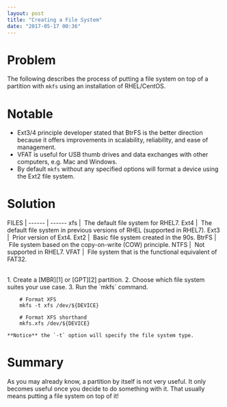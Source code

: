 ```yaml
---
layout: post
title: "Creating a File System"
date: "2017-05-17 00:36"
---
```


# Problem

The following describes the process of putting a file system on top of a partition with `mkfs` using an installation of RHEL/CentOS.

# Notable

* Ext3/4 principle developer stated that BtrFS is the better direction because it offers improvements in scalability, reliability, and ease of management.
* VFAT is useful for USB thumb drives and data exchanges with other computers, e.g. Mac and Windows.
* By default `mkfs` without any specified options will format a device using the Ext2 file system.

# Solution

FILES  |
------ | ------
xfs    | &nbsp;The default file system for RHEL7.
Ext4   | &nbsp;The default file system in previous versions of RHEL (supported in RHEL7).
Ext3   | &nbsp;Prior version of Ext4.
Ext2   | &nbsp;Basic file system created in the 90s.
BtrFS  | &nbsp;File system based on the copy-on-write (COW) principle.
NTFS   | &nbsp;Not supported in RHEL7.
VFAT   | &nbsp;File system that is the functional equivalent of FAT32.

<br/>
1. Create a [MBR][1] or [GPT][2] partition.
2. Choose which file system suites your use case.
3. Run the `mkfs` command.

        # Format XFS
        mkfs -t xfs /dev/${DEVICE}

        # Format XFS shorthand
        mkfs.xfs /dev/${DEVICE}

    **Notice** the `-t` option will specify the file system type.

# Summary

As you may already know, a partition by itself is not very useful. It only becomes useful once you decide to do something with it. That usually means putting a file system on top of it!

[1]: https://ecwpz91.github.io/2017/05/16/Creating-a-Master-Boot-Record-Partition.html
[2]: https://ecwpz91.github.io/2017/05/16/Creating-a-GUID-Partition-Table-Partition.html
